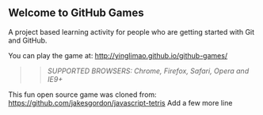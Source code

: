 ## Welcome to GitHub Games

A project based learning activity for people who are getting started with Git and GitHub.

You can play the game at: http://yinglimao.github.io/github-games/

>> _*SUPPORTED BROWSERS*: Chrome, Firefox, Safari, Opera and IE9+_

This fun open source game was cloned from: https://github.com/jakesgordon/javascript-tetris
Add a few more line
